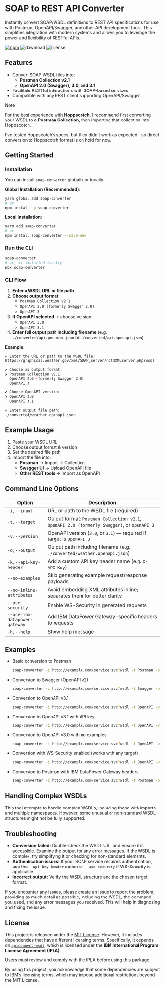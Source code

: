 # SOAP to REST API Converter

Instantly convert SOAP/WSDL definitions to REST API specifications for use with Postman, OpenAPI/Swagger, and other API development tools. This simplifies integration with modern systems and allows you to leverage the power and flexibility of RESTful APIs.

[![npm](https://flat.badgen.net/npm/v/soap-converter)](https://npm.im/soap-converter)
![download](https://flat.badgen.net/npm/dt/soap-converter)
![license](https://flat.badgen.net/npm/license/soap-converter)

## Features

- Convert SOAP WSDL files into:​
  - **Postman Collection v2.1​**
  - **OpenAPI 2.0 (Swagger), 3.0, and 3.1​**
- Facilitate RESTful interactions with SOAP-based services​
- Compatible with any REST client supporting OpenAPI/Swagger

> [!NOTE]
> For the best experience with **Hoppscotch**, I recommend first converting your WSDL to a **Postman Collection**, then importing that collection into Hoppscotch.
>
> I’ve tested Hoppscotch’s specs, but they didn’t work as expected—so direct conversion to Hoppscotch format is on hold for now.

## Getting Started

### Installation

You can install `soap-converter` globally or locally:​

**Global Installation (Recommended)**:

```bash
yarn global add soap-converter
# or
npm install -g soap-converter
```

**Local Installation**:

```bash
yarn add soap-converter
# or
npm install soap-converter --save-dev
```

### Run the CLI

```bash
soap-converter
# or, if installed locally
npx soap-converter
```

### CLI Flow

1. **Enter a WSDL URL or file path**
2. **Choose output format**:
   - `Postman Collection v2.1`
   - `OpenAPI 2.0 (formerly Swagger 2.0)`
   - `OpenAPI 3`
3. **If OpenAPI selected** → choose version:
   - `OpenAPI 3.0`
   - `OpenAPI 3.1`
4. **Enter full output path including filename** (e.g. `./converted/api.postman.json` or `./converted/api.openapi.json`)

**Example**:

```bash
✔ Enter the URL or path to the WSDL file:
https://graphical.weather.gov/xml/SOAP_server/ndfdXMLserver.php?wsdl

✔ Choose an output format:
❯ Postman Collection v2.1
  OpenAPI 2.0 (formerly Swagger 2.0)
  OpenAPI 3

✔ Choose OpenAPI version:
❯ OpenAPI 3.0
  OpenAPI 3.1

✔ Enter output file path:
./converted/weather.openapi.json
```

## Example Usage

1. Paste your WSDL URL
2. Choose output format & version
3. Set the desired file path
4. Import the file into:
   - **Postman** → Import → Collection
   - **Swagger UI** → Upload OpenAPI file
   - **Other REST tools** → Import as OpenAPI

## Command Line Options

| Option                          | Description                                                                                |
|---------------------------------|--------------------------------------------------------------------------------------------|
| `-i`, `--input`                 | URL or path to the WSDL file (required)                                                    |
| `-t`, `--target`                | Output format: `Postman Collection v2.1`, `OpenAPI 2.0 (formerly Swagger)`, or `OpenAPI 3` |
| `-v`, `--version`               | OpenAPI version (`3.0`, or `3.1`) — required if target is `OpenAPI 3`                      |
| `-o`, `--output`                | Output path including filename (e.g. `./converted/weather.openapi.json`)                   |
| `-k`, `--api-key-header`        | Add a custom API key header name (e.g. `X-API-Key`)                                        |
| `--no-examples`                 | Skip generating example request/response payloads                                          |
| `--no-inline-attributes`        | Avoid embedding XML attributes inline; separates them for better clarity                   |
| `--use-security`                | Enable WS-Security in generated requests                                                   |
| `--use-ibm-datapower-gateway`   | Add IBM DataPower Gateway-specific headers to requests                                     |
| `-h`, `--help`                  | Show help message                                                                          |

## Examples

- Basic conversion to Postman

  ```bash
  soap-converter -i http://example.com/service.svc?wsdl -t Postman -o service.postman.json
  ```

- Conversion to Swagger (OpenAPI v2)

  ```bash
  soap-converter -i http://example.com/service.svc?wsdl -t Swagger -o service.swagger.json
  ```

- Conversion to OpenAPI v3.1

  ```bash
  soap-converter -i http://example.com/service.svc?wsdl -t OpenAPI -v 3.1 -o service.openapi.json
  ```

- Conversion to OpenAPI v3.1 with API key

  ```bash
  soap-converter -i http://example.com/service.svc?wsdl -t OpenAPI -v 3.1 -o service.openapi.json -k MyApiKey
  ```

- Conversion to OpenAPI v3.0 with no examples

  ```bash
  soap-converter -i http://example.com/service.svc?wsdl -t OpenAPI -v 3.0 -o service.openapi.json --no-examples
  ```

- Conversion with WS-Security enabled (works with any target)

  ```bash
  soap-converter -i http://example.com/service.svc?wsdl -t OpenAPI -v 3.1 -o service.openapi.json --use-security
  ```

- Conversion to Postman with IBM DataPower Gateway headers

  ```bash
  soap-converter -i http://example.com/service.svc?wsdl -t Postman -o service.postman.json --use-ibm-datapower-gateway
  ```

## Handling Complex WSDLs

This tool attempts to handle complex WSDLs, including those with imports and multiple namespaces. However, some unusual or non-standard WSDL structures might not be fully supported.

## Troubleshooting

- **Conversion failed:** Double-check the WSDL URL and ensure it is accessible. Examine the output for any error messages. If the WSDL is complex, try simplifying it or checking for non-standard elements.
- **Authentication issues:** If your SOAP service requires authentication, use the `--api-key-header` option or `--use-security` if WS-Security is applicable.
- **Incorrect output:** Verify the WSDL structure and the chosen target format.

If you encounter any issues, please create an Issue to report the problem, providing as much detail as possible, including the WSDL, the command you used, and any error messages you received. This will help in diagnosing and fixing the issue.

## License

This project is released under the [MIT License](LICENSE). However, it includes dependencies that have different licensing terms. Specifically, it depends on [`apiconnect-wsdl`](https://www.npmjs.com/package/apiconnect-wsdl), which is licensed under the **IBM International Program License Agreement (IPLA)**.  

Users must review and comply with the IPLA before using this package.

By using this project, you acknowledge that some dependencies are subject to IBM’s licensing terms, which may impose additional restrictions beyond the MIT License.
